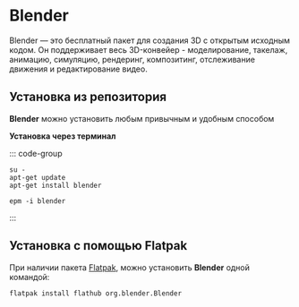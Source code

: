 # Blender

Blender — это бесплатный пакет для создания 3D с открытым исходным кодом. Он поддерживает весь 3D-конвейер - моделирование, такелаж, анимацию, симуляцию, рендеринг, композитинг, отслеживание движения и редактирование видео.

## Установка из репозитория

**Blender** можно установить любым привычным и удобным способом

**Установка через терминал**

::: code-group

```shell[apt-get]
su -
apt-get update
apt-get install blender
```
```shell[epm]
epm -i blender
```

:::

## Установка c помощью Flatpak

При наличии пакета [Flatpak](/flatpak), можно установить **Blender** одной командой:

```shell
flatpak install flathub org.blender.Blender
```



